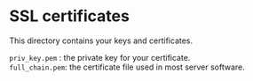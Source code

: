 # SSL certificates

This directory contains your keys and certificates.  

`priv_key.pem`  : the private key for your certificate.  
`full_chain.pem`: the certificate file used in most server software.  
